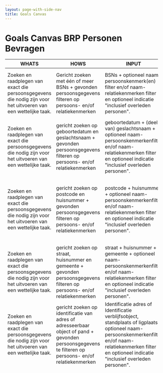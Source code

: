 ```yaml
---
layout: page-with-side-nav
title: Goals Canvas
---
```

# Goals Canvas BRP Personen Bevragen

| WHATS | HOWS | INPUT | OUTPUT | GOALS  | STORIES |
|-------|------|-------|--------|--------|---------|
| Zoeken en raadplegen van exact die persoonsgegevens die nodig zijn voor  het uitvoeren van een wettelijke taak. | Gericht zoeken met één of meer BSNs + gevonden persoonsgegevens filteren op persoons- en/of relatiekenmerken | BSNs + optioneel naam- persoonskenmerk(en) filter en/of naam- relatiekenmerken filter en optioneel indicatie "inclusief overleden personen". | verzameling (gefilterde) personen en/of relaties | Raadplegen van een collectie personen of het selecteren van een persoon uit de collectie om een wettelijke taak uit te voeren. | {:target="_blank"} |
| Zoeken en raadplegen van exact die persoonsgegevens die nodig zijn voor  het uitvoeren van een wettelijke taak. | gericht zoeken op geboortedatum en geslachtsnaam + gevonden persoonsgegevens filteren op persoons- en/of relatiekenmerken | geboortedatum + (deel van) geslachtsnaam + optioneel naam- persoonskenmerkenfilter en/of naam-relatiekenmerken filter en optioneel indicatie "inclusief overleden personen". | verzameling (gefilterde) personen en/of relaties (zie onder) | Raadplegen van een collectie personen of het selecteren van een persoon uit de collectie om een wettelijke taak uit te voeren. | [447]({{ site.repoUrl }}/issues/447){:target="_blank"} |
| Zoeken en raadplegen van exact die persoonsgegevens die nodig zijn voor  het uitvoeren van een wettelijke taak. | gericht zoeken op postcode en huisnummer + gevonden persoonsgegevens filteren op persoons- en/of relatiekenmerken | postcode + huisnummer + optioneel naam- persoonskenmerkenfilter en/of naam-relatiekenmerken filter en optioneel indicatie "inclusief overleden personen". | verzameling (gefilterde) personen en/of relaties (zie onder) | Raadplegen van een collectie personen of het selecteren van een persoon uit de collectie om een wettelijke taak uit te voeren. | [800]({{ site.repoUrl }}/issues/800){:target="_blank"}, [8]({{ site.repoUrl }}/issues/8){:target="_blank"}, [446]({{ site.repoUrl }}/issues/9){:target="_blank"} |
| Zoeken en raadplegen van exact die persoonsgegevens die nodig zijn voor  het uitvoeren van een wettelijke taak. | gericht zoeken op straat, huisnummer en gemeente + gevonden persoonsgegevens filteren op persoons- en/of relatiekenmerken | straat + huisnummer + gemeente + optioneel naam- persoonskenmerkenfilter en/of naam-relatiekenmerken filter en optioneel indicatie "inclusief overleden personen". | verzameling (gefilterde) personen en/of relaties (zie onder) | Raadplegen van een collectie personen of het selecteren van een persoon uit de collectie om een wettelijke taak uit te voeren. | [9]({{ site.repoUrl }}/issues/9){:target="_blank"}, [446]({{ site.repoUrl }}/issues/9){:target="_blank"} |
| Zoeken en raadplegen van exact die persoonsgegevens die nodig zijn voor  het uitvoeren van een wettelijke taak. | gericht zoeken op identificatie van adres of adresseerbaar object of pand + gevonden persoonsgegevens te filteren op persoons- en/of relatiekenmerken | Identificatie adres of Identificatie verblijfsobject, standplaats of ligplaats + optioneel naam- persoonskenmerkenfilter en/of naam-relatiekenmerken filter en optioneel indicatie "inclusief overleden personen". | verzameling (gefilterde) personen en/of relaties (zie onder) | Raadplegen van een collectie personen of het selecteren van een persoon uit de collectie om een wettelijke taak uit te voeren. | [345]({{ site.repoUrl }}/issues/345){:target="_blank"}, [801]({{ site.repoUrl }}/issues/801){:target="_blank"} |
| Raadplegen van exact die persoonsgegevens die nodig zijn voor  het uitvoeren van een wettelijke taak. | Door een identificatie van persoon op te geven en gevonden persoonsgegevens te filteren op persoons- en/of relatiekenmerken | BSN + optioneel naam- persoonskenmerkenfilter en/of naam-relatiekenmerken filter | (gefilterde) persoon bevat mogelijk deze persoonsgegevens: burgerservicenummer, geslacht, geheimhouding, leeftijd, eerste inschrijving, kiesrecht, naam, in onderzoek, nationaliteiten, geboorte, opschorting, overlijden, verblijfplaats, gezag, verblijfstitel, reisdocumentnummers.         - inclusief (gefilterde) relaties (ouders, partners, kinderen) als daarom is gevraagd,                         - inclusief overleden personen als daarom is gevraagd. | raadplegen van  persoonsgegevens en relaties van persoon voor het uitvoeren van een wettelijke taak. | [789]({{ site.repoUrl }}/issues/789){:target="_blank"}, [788]({{ site.repoUrl }}/issues/788){:target="_blank"}, [785]({{ site.repoUrl }}/issues/785){:target="_blank"}, [781]({{ site.repoUrl }}/issues/781){:target="_blank"}, [780]({{ site.repoUrl }}/issues/780){:target="_blank"}, [778]({{ site.repoUrl }}/issues/778){:target="_blank"}, [772]({{ site.repoUrl }}/issues/772){:target="_blank"}, [773]({{ site.repoUrl }}/issues/737){:target="_blank"}, [774]({{ site.repoUrl }}/issues/774){:target="_blank"}, [774]({{ site.repoUrl }}/issues/734){:target="_blank"}, [732]({{ site.repoUrl }}/issues/732){:target="_blank"}, [734]({{ site.repoUrl }}/issues/734){:target="_blank"}, [736]({{ site.repoUrl }}/issues/736){:target="_blank"}, [758]({{ site.repoUrl }}/issues/758){:target="_blank"}, [733]({{ site.repoUrl }}/issues/733){:target="_blank"}, [729]({{ site.repoUrl }}/issues/729){:target="_blank"}, [728]({{ site.repoUrl }}/issues/728){:target="_blank"}, [727]({{ site.repoUrl }}/issues/727){:target="_blank"}, [726]({{ site.repoUrl }}/issues/726){:target="_blank"}, [725]({{ site.repoUrl }}/issues/725){:target="_blank"}, [724]({{ site.repoUrl }}/issues/724){:target="_blank"}, [721]({{ site.repoUrl }}/issues/721){:target="_blank"}, [717]({{ site.repoUrl }}/issues/717){:target="_blank"}, [714]({{ site.repoUrl }}/issues/714){:target="_blank"}, [713]({{ site.repoUrl }}/issues/713){:target="_blank"}, [715]({{ site.repoUrl }}/issues/715){:target="_blank"}, [712]({{ site.repoUrl }}/issues/712){:target="_blank"}, [710]({{ site.repoUrl }}/issues/710){:target="_blank"}, [767]({{ site.repoUrl }}/issues/767){:target="_blank"}, [689]({{ site.repoUrl }}/issues/689){:target="_blank"}, [675]({{ site.repoUrl }}/issues/675){:target="_blank"}, [769]({{ site.repoUrl }}/issues/769){:target="_blank"}, [280]({{ site.repoUrl }}/issues/280){:target="_blank"}, [279]({{ site.repoUrl }}/issues/279){:target="_blank"}, [277]({{ site.repoUrl }}/issues/277){:target="_blank"}, [276]({{ site.repoUrl }}/issues/276){:target="_blank"}, [275]({{ site.repoUrl }}/issues/275){:target="_blank"}, [274]({{ site.repoUrl }}/issues/274){:target="_blank"}, [525]({{ site.repoUrl }}/issues/525){:target="_blank"} [327]({{ site.repoUrl }}/issues/327){:target="_blank"}, [735]({{ site.repoUrl }}/issues/735){:target="_blank"}, [768]({{ site.repoUrl }}/issues/768){:target="_blank"}, [784]({{ site.repoUrl }}/issues/784){:target="_blank"}, [782]({{ site.repoUrl }}/issues/782){:target="_blank"}, [774]({{ site.repoUrl }}/issues/774){:target="_blank"}, [773]({{ site.repoUrl }}/issues/773){:target="_blank"}, [772]({{ site.repoUrl }}/issues/772){:target="_blank"}, [758]({{ site.repoUrl }}/issues/758){:target="_blank"}, [736]({{ site.repoUrl }}/issues/736){:target="_blank"}, [734]({{ site.repoUrl }}/issues/734){:target="_blank"}, [732]({{ site.repoUrl }}/issues/732){:target="_blank"}, [733]({{ site.repoUrl }}/issues/733){:target="_blank"}, [730]({{ site.repoUrl }}/issues/730){:target="_blank"}, [729]({{ site.repoUrl }}/issues/729){:target="_blank"}, [728]({{ site.repoUrl }}/issues/728){:target="_blank"}, [727]({{ site.repoUrl }}/issues/727){:target="_blank"}, [726]({{ site.repoUrl }}/issues/726){:target="_blank"}, [725]({{ site.repoUrl }}/issues/725){:target="_blank"}, [724]({{ site.repoUrl }}/issues/724){:target="_blank"}, [721]({{ site.repoUrl }}/issues/721){:target="_blank"}, [717]({{ site.repoUrl }}/issues/717){:target="_blank"}, [714]({{ site.repoUrl }}/issues/714){:target="_blank"}, [713]({{ site.repoUrl }}/issues/713){:target="_blank"}, [689]({{ site.repoUrl }}/issues/689){:target="_blank"}, [675]({{ site.repoUrl }}/issues/675){:target="_blank"}, [646]({{ site.repoUrl }}/issues/646){:target="_blank"}, [638]({{ site.repoUrl }}/issues/638){:target="_blank"}, [280]({{ site.repoUrl }}/issues/280){:target="_blank"}, [279]({{ site.repoUrl }}/issues/279){:target="_blank"}, [277]({{ site.repoUrl }}/issues/277){:target="_blank"}, [276]({{ site.repoUrl }}/issues/276){:target="_blank"}, [275]({{ site.repoUrl }}/issues/275){:target="_blank"}, [274]({{ site.repoUrl }}/issues/274){:target="_blank"}, [607]({{ site.repoUrl }}/issues/607){:target="_blank"} |
| samengestelde gegevens  waarmee je persoon kunt aanschrijven in formele en minder formele communicatie (brief, e-mail, dm etc.) | Door bij filteren deze kenmerken toe te voegen aan het filter. Als je niet filtert krijg je de kenmerken standaard terug. | default: niets, bij filter: de kenmerken aan het filter toevoegen. | (gefilterde) persoon bevat naast bovenstaande gegevens ook voorletters, aanhef, aanschrijfwijze, regel voorafgaand aan aanschrijfwijze en gebruik in lopende tekst. | Personen direct correct formeel en minder formeel aanschrijven of  correct tot hen richten in bijvoorbeeld e-mailverkeer of dm bij het uitvoeren van een wettelijke taak. | [781]({{ site.repoUrl }}/issues/781){:target="_blank"}, [758]({{ site.repoUrl }}/issues/758){:target="_blank"}, [736]({{ site.repoUrl }}/issues/736){:target="_blank"}, [734]({{ site.repoUrl }}/issues/734){:target="_blank"}, [733]({{ site.repoUrl }}/issues/733){:target="_blank"}, [732]({{ site.repoUrl }}/issues/732){:target="_blank"}, [730]({{ site.repoUrl }}/issues/730){:target="_blank"}, [729]({{ site.repoUrl }}/issues/729){:target="_blank"}, [727]({{ site.repoUrl }}/issues/727){:target="_blank"}, [726]({{ site.repoUrl }}/issues/726){:target="_blank"}, [725]({{ site.repoUrl }}/issues/725){:target="_blank"}, [724]({{ site.repoUrl }}/issues/724){:target="_blank"}, [717]({{ site.repoUrl }}/issues/717){:target="_blank"}, [713]({{ site.repoUrl }}/issues/713){:target="_blank"}, [689]({{ site.repoUrl }}/issues/689){:target="_blank"}, [675]({{ site.repoUrl }}/issues/675){:target="_blank"}, [674]({{ site.repoUrl }}/issues/674){:target="_blank"}, [636]({{ site.repoUrl }}/issues/636){:target="_blank"}, |
| leeftijd van persoon | Door bij filteren het kenmerk leeftijd aan het filter toe te voegen. Als je niet filtert krijgt de leeftijd standaard terug. | default: niets, bij filter: leeftijd en/of de leeftijd van de relatie (kind ouder partner) aan het filter toevoegen. | (gefilterde) persoon of relatie bevat naast bovenstaande gegevens ook leeftijd | Bepalen of persoon aan criteria voldoet, zonder daarbij onnodig persoonsgegevens te raadplegen. | [774]({{ site.repoUrl }}/issues/736){:target="_blank"}, [691]({{ site.repoUrl }}/issues/691){:target="_blank"}, [689]({{ site.repoUrl }}/issues/689){:target="_blank"}, [690]({{ site.repoUrl }}/issues/691){:target="_blank"}, [772]({{ site.repoUrl }}/issues/772){:target="_blank"}, [773]({{ site.repoUrl }}/issues/737){:target="_blank"}, |



| WHATS                             | HOWS                                                         | INPUT                                           | OUTPUT                                                       | GOALS                                                        | STORIES                                                      |
| --------------------------------- | ------------------------------------------------------------ | ----------------------------------------------- | ------------------------------------------------------------ | ------------------------------------------------------------ | ------------------------------------------------------------ |
| Raadpleeg de kinderen van persoon | Door een identificatie van persoon op te geven en gevonden kind gegevens te filteren op kenmerken | BSN persoon + optioneel kind kenmerkenfilter    | (gefilterde) gegevens van kinderen zoals die bij persoon in de BRP zijn geregistreerd | - kinderen van persoon raadplegen,  - eigenschappen van kinderen raadplegen (die niet als persoon  in de BRP zijn geregistreerd),           - het BSN gebruiken om andere persoonsgegevens van kind(eren) op te vragen | [784]({{ site.repoUrl }}/issues/784){:target="_blank"}, [783]({{ site.repoUrl }}/issues/783){:target="_blank"}, [719]({{ site.repoUrl }}/issues/719){:target="_blank"}, [712]({{ site.repoUrl }}/issues/712){:target="_blank"}, [710]({{ site.repoUrl }}/issues/710){:target="_blank"}, [691]({{ site.repoUrl }}/issues/691){:target="_blank"}, [689]({{ site.repoUrl }}/issues/689){:target="_blank"}, [690]({{ site.repoUrl }}/issues/691){:target="_blank"}, [666]({{ site.repoUrl }}/issues/666){:target="_blank"}, [638]({{ site.repoUrl }}/issues/638){:target="_blank"}, [669]({{ site.repoUrl }}/issues/669){:target="_blank"}, |
| Raadpleeg de ouders van persoon   | Door een identificatie van persoon op te geven en gevonden oudergegevens te filteren op kenmerken | BSN persoon + optioneel ouder kenmerkenfilter   | (gefilterde) gegevens van ouders zoals die bij persoon in de BRP zijn geregistreerd | - ouders van persoon raadplegen,  - eigenschappen van ouders raadplegen (die niet als persoon  in de BRP zijn geregistreerd),           - het BSN gebruiken om andere persoonsgegevens van ouder(s) op te vragen | [720]({{ site.repoUrl }}/issues/720){:target="_blank"}, [719]({{ site.repoUrl }}/issues/719){:target="_blank"}, [712]({{ site.repoUrl }}/issues/712){:target="_blank"}, [710]({{ site.repoUrl }}/issues/710){:target="_blank"}, [690]({{ site.repoUrl }}/issues/690){:target="_blank"}, [666]({{ site.repoUrl }}/issues/666){:target="_blank"}, [638]({{ site.repoUrl }}/issues/638){:target="_blank"}, [769]({{ site.repoUrl }}/issues/769){:target="_blank"}, |
| Raadpleeg de partners van persoon | Door een identificatie van persoon op te geven en gevonden partnergegevens te filteren op kenmerken | BSN persoon + optioneel partner kenmerkenfilter | (gefilterde) gegevens van partner(s) zoals die bij persoon in de BRP zijn geregistreerd | - partners van persoon raadplegen,                - eigenschappen van partner(s) raadplegen (die niet als persoon in de BRP zijn geregistreerd),           - het BSN gebruiken om andere persoonsgegevens  van partner(s) op te vragen | [787]({{ site.repoUrl }}/issues/787){:target="_blank"}, [771]({{ site.repoUrl }}/issues/771){:target="_blank"}, [719]({{ site.repoUrl }}/issues/719){:target="_blank"}, [712]({{ site.repoUrl }}/issues/712){:target="_blank"}, [710]({{ site.repoUrl }}/issues/710){:target="_blank"}, [691]({{ site.repoUrl }}/issues/691){:target="_blank"},  [666]({{ site.repoUrl }}/issues/666){:target="_blank"}, [638]({{ site.repoUrl }}/issues/638){:target="_blank"}, [769]({{ site.repoUrl }}/issues/769){:target="_blank"} |
